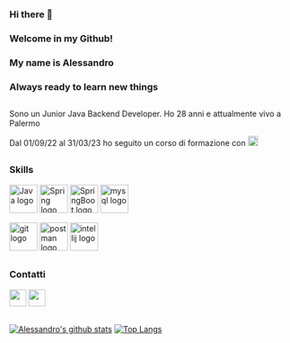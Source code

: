 ### Hi there 👋 
### Welcome in my Github! 
### My name is Alessandro
### Always ready to learn new things
<h2></h2>

Sono un Junior Java Backend Developer. Ho 28 anni e attualmente vivo a Palermo

Dal 01/09/22 al 31/03/23 ho seguito un corso di formazione con  [<img src="https://d9hhrg4mnvzow.cloudfront.net/www.develhope.co/cbc5069c-develhope11.svg" alt="Develhope logo" title="Develhope" height="18" />](https://www.develhope.co/)
&nbsp;

<h2></h2>


### Skills 
[<img src="https://www.mballem.com/wp-content/uploads/2014/08/curso-java-oo.jpg" alt="Java logo" title="Java" height="50" />](https://github.com/AlessandroTrupia)
[<img src="https://ultimatecodingblog.files.wordpress.com/2016/09/spring-logo-horizontal.png" alt="Spring logo" title="Spring" height="50" />](https://github.com/AlessandroTrupia)
[<img src="https://blog.indrek.io/images/2016-12-31-externalized-configuration-in-spring-boot/cover.jpg" alt="SpringBoot logo" title="SpringBoot" height="50" />](https://github.com/AlessandroTrupia)
[<img src="https://e-tinet.com/wp-content/uploads/2018/10/MySQL-banco-de-dados-linux-2.png" alt="mysql logo" title="MySql" height="50" />](https://github.com/AlessandroTrupia)


[<img src="https://img.shields.io/badge/git-282C34?logo=git&logoColor=F05032" alt="git logo" title="GIT" height="50" />](https://github.com/AlessandroTrupia)
[<img src="https://th.bing.com/th/id/R.6f2ae89dfaee1d64cad67bdeb6c5dcb4?rik=dpNPtG%2fd54PccA&riu=http%3a%2f%2fanniecannons.github.io%2fac-introduction-to-apis%2fimg%2fpostman.png&ehk=1JbsOkmhwgsV1gRanV%2bfgM5P7h3SF34bpYnnJUe%2f2mA%3d&risl=&pid=ImgRaw&r=0" alt="postman logo" title="PostMan" height="50" />](https://github.com/AlessandroTrupia)
[<img src="https://hownot2code.files.wordpress.com/2019/01/intellij-519-d4ff21c469.png" alt="intellij logo" title="intellij" height="50" />](https://github.com/AlessandroTrupia)

<h2></h2>

### Contatti

[<img src="https://img.shields.io/badge/-LinkedIn-0077B5?style=for-the-badge&logo=Linkedin&logoColor=white" height="30" />](https://www.linkedin.com/in/alessandro-trupia-9723a8259/)
[<img src="https://img.shields.io/badge/-Gmail-D14836?style=for-the-badge&logo=Gmail&logoColor=white" height="30" />](mailto:trupia.alessandro94@gmail.com)

<h2></h2>

[![Alessandro's github stats](https://github-readme-stats.vercel.app/api?username=AlessandroTrupia&show_icons=true&theme=merko)](https://github.com/dereknguyen269)
[![Top Langs](https://github-readme-stats.vercel.app/api/top-langs/?username=AlessandroTrupia&layout=compact&theme=merko)](https://github.com/anuraghazra/github-readme-stats)
